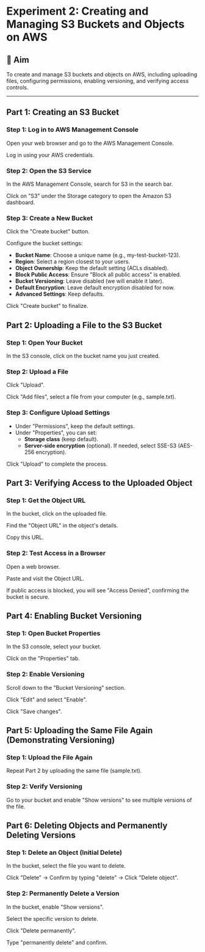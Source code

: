 # Experiment 2: Creating and Managing S3 Buckets and Objects on AWS

## 🎯 Aim
To create and manage S3 buckets and objects on AWS, including uploading files, configuring permissions, enabling versioning, and verifying access controls.

---

## Part 1: Creating an S3 Bucket
### Step 1: Log in to AWS Management Console
Open your web browser and go to the AWS Management Console.

Log in using your AWS credentials.

### Step 2: Open the S3 Service
In the AWS Management Console, search for S3 in the search bar.

Click on "S3" under the Storage category to open the Amazon S3 dashboard.

### Step 3: Create a New Bucket
Click the "Create bucket" button.

Configure the bucket settings:

- **Bucket Name**: Choose a unique name (e.g., my-test-bucket-123).
- **Region**: Select a region closest to your users.
- **Object Ownership**: Keep the default setting (ACLs disabled).
- **Block Public Access**: Ensure "Block all public access" is enabled.
- **Bucket Versioning**: Leave disabled (we will enable it later).
- **Default Encryption**: Leave default encryption disabled for now.
- **Advanced Settings**: Keep defaults.

Click "Create bucket" to finalize.

## Part 2: Uploading a File to the S3 Bucket
### Step 1: Open Your Bucket
In the S3 console, click on the bucket name you just created.

### Step 2: Upload a File
Click "Upload".

Click "Add files", select a file from your computer (e.g., sample.txt).

### Step 3: Configure Upload Settings
- Under "Permissions", keep the default settings.
- Under "Properties", you can set:
  - **Storage class** (keep default).
  - **Server-side encryption** (optional). If needed, select SSE-S3 (AES-256 encryption).

Click "Upload" to complete the process.

## Part 3: Verifying Access to the Uploaded Object
### Step 1: Get the Object URL
In the bucket, click on the uploaded file.

Find the "Object URL" in the object's details.

Copy this URL.

### Step 2: Test Access in a Browser
Open a web browser.

Paste and visit the Object URL.

If public access is blocked, you will see "Access Denied", confirming the bucket is secure.

## Part 4: Enabling Bucket Versioning
### Step 1: Open Bucket Properties
In the S3 console, select your bucket.

Click on the "Properties" tab.

### Step 2: Enable Versioning
Scroll down to the "Bucket Versioning" section.

Click "Edit" and select "Enable".

Click "Save changes".

## Part 5: Uploading the Same File Again (Demonstrating Versioning)
### Step 1: Upload the File Again
Repeat Part 2 by uploading the same file (sample.txt).

### Step 2: Verify Versioning
Go to your bucket and enable "Show versions" to see multiple versions of the file.

## Part 6: Deleting Objects and Permanently Deleting Versions
### Step 1: Delete an Object (Initial Delete)
In the bucket, select the file you want to delete.

Click "Delete" → Confirm by typing "delete" → Click "Delete object".

### Step 2: Permanently Delete a Version
In the bucket, enable "Show versions".

Select the specific version to delete.

Click "Delete permanently".

Type "permanently delete" and confirm.
